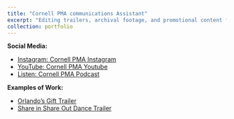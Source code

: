 ```yaml
---
title: "Cornell PMA communications Assistant"
excerpt: "Editing trailers, archival footage, and promotional content for PMA’s Instagram & YouTube. Co-host Cornell PMA’s bi-monthly podcasts.<br/><img src='/images/PMA_Logo_WHITE-high copy.png'>"
collection: portfolio
---
```


**Social Media:**
- [Instagram: Cornell PMA Instagram](https://www.instagram.com/cornellpma/reels/)
- [YouTube: Cornell PMA Youtube](https://www.instagram.com/cornellpma/reels/)
- [Listen: Cornell PMA Podcast](https://pma.cornell.edu/pma-podcast-)

**Examples of Work:**
- [Orlando’s Gift Trailer](https://www.instagram.com/reel/DBtvFvdIOat/)
- [Share in Share Out Dance Trailer](https://www.youtube.com/watch?v=rRa83AH5Fgs)